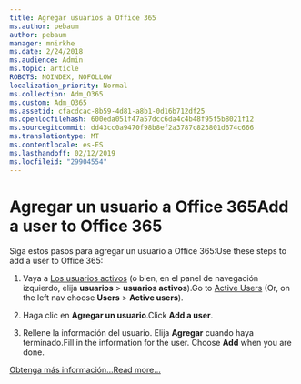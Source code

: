 ```yaml
---
title: Agregar usuarios a Office 365
ms.author: pebaum
author: pebaum
manager: mnirkhe
ms.date: 2/24/2018
ms.audience: Admin
ms.topic: article
ROBOTS: NOINDEX, NOFOLLOW
localization_priority: Normal
ms.collection: Adm_O365
ms.custom: Adm_O365
ms.assetid: cfacdcac-8b59-4d81-a8b1-0d16b712df25
ms.openlocfilehash: 600eda051f47a57dcc6da4c4b48f95f5b8021f12
ms.sourcegitcommit: dd43cc0a9470f98b8ef2a3787c823801d674c666
ms.translationtype: MT
ms.contentlocale: es-ES
ms.lasthandoff: 02/12/2019
ms.locfileid: "29904554"
---
```

# <a name="add-a-user-to-office-365"></a><span data-ttu-id="d63b7-102">Agregar un usuario a Office 365</span><span class="sxs-lookup"><span data-stu-id="d63b7-102">Add a user to Office 365</span></span>

<span data-ttu-id="d63b7-103">Siga estos pasos para agregar un usuario a Office 365:</span><span class="sxs-lookup"><span data-stu-id="d63b7-103">Use these steps to add a user to Office 365:</span></span>
  
1. <span data-ttu-id="d63b7-104">Vaya a [Los usuarios activos](https://admin.microsoft.com/Adminportal/Home?source=applauncher#/users) (o bien, en el panel de navegación izquierdo, elija **usuarios** \> **usuarios activos**).</span><span class="sxs-lookup"><span data-stu-id="d63b7-104">Go to [Active Users](https://admin.microsoft.com/Adminportal/Home?source=applauncher#/users) (Or, on the left nav choose **Users** \> **Active users**).</span></span>
    
2. <span data-ttu-id="d63b7-105">Haga clic en **Agregar un usuario**.</span><span class="sxs-lookup"><span data-stu-id="d63b7-105">Click **Add a user**.</span></span>
    
3. <span data-ttu-id="d63b7-p101">Rellene la información del usuario. Elija **Agregar** cuando haya terminado.</span><span class="sxs-lookup"><span data-stu-id="d63b7-p101">Fill in the information for the user. Choose **Add** when you are done.</span></span> 
    
[<span data-ttu-id="d63b7-108">Obtenga más información...</span><span class="sxs-lookup"><span data-stu-id="d63b7-108">Read more...</span></span>](https://support.office.com/article/1970f7d6-03b5-442f-b385-5880b9c256ec)
  

